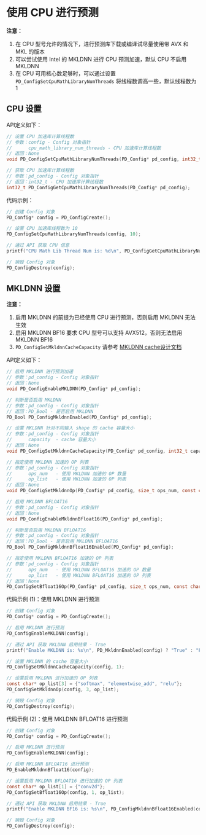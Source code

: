 # 使用 CPU 进行预测

**注意：**
1. 在 CPU 型号允许的情况下，进行预测库下载或编译试尽量使用带 AVX 和 MKL 的版本
2. 可以尝试使用 Intel 的 MKLDNN 进行 CPU 预测加速，默认 CPU 不启用 MKLDNN
3. 在 CPU 可用核心数足够时，可以通过设置 `PD_ConfigSetCpuMathLibraryNumThreads` 将线程数调高一些，默认线程数为 1

## CPU 设置

API定义如下：

```c
// 设置 CPU 加速库计算线程数
// 参数：config - Config 对象指针
//      cpu_math_library_num_threads - CPU 加速库计算线程数
// 返回：None
void PD_ConfigSetCpuMathLibraryNumThreads(PD_Config* pd_config, int32_t cpu_math_library_num_threads);

// 获取 CPU 加速库计算线程数
// 参数：pd_config - Config 对象指针
// 返回：int32_t - CPU 加速库计算线程数
int32_t PD_ConfigGetCpuMathLibraryNumThreads(PD_Config* pd_config);
```

代码示例：

```c
// 创建 Config 对象
PD_Config* config = PD_ConfigCreate();

// 设置 CPU 加速库线程数为 10
PD_ConfigSetCpuMathLibraryNumThreads(config, 10);

// 通过 API 获取 CPU 信息
printf("CPU Math Lib Thread Num is: %d\n", PD_ConfigGetCpuMathLibraryNumThreads(config));

// 销毁 Config 对象
PD_ConfigDestroy(config);
```

## MKLDNN 设置

**注意：** 
1. 启用 MKLDNN 的前提为已经使用 CPU 进行预测，否则启用 MKLDNN 无法生效
2. 启用 MKLDNN BF16 要求 CPU 型号可以支持 AVX512，否则无法启用 MKLDNN BF16
3. `PD_ConfigSetMkldnnCacheCapacity` 请参考 <a class="reference external" href="https://github.com/PaddlePaddle/docs/blob/923d0dc161e54b424b8b163b6ff72c73ef10a43f/docs/design/mkldnn/caching/caching.md">MKLDNN cache设计文档</a>

API定义如下：

```c
// 启用 MKLDNN 进行预测加速
// 参数：pd_config - Config 对象指针
// 返回：None
void PD_ConfigEnableMKLDNN(PD_Config* pd_config);

// 判断是否启用 MKLDNN 
// 参数：pd_config - Config 对象指针
// 返回：PD_Bool - 是否启用 MKLDNN
PD_Bool PD_ConfigMkldnnEnabled(PD_Config* pd_config);

// 设置 MKLDNN 针对不同输入 shape 的 cache 容量大小
// 参数：pd_config - Config 对象指针
//      capacity  - cache 容量大小
// 返回：None
void PD_ConfigSetMkldnnCacheCapacity(PD_Config* pd_config, int32_t capacity);

// 指定使用 MKLDNN 加速的 OP 列表
// 参数：pd_config - Config 对象指针
//      ops_num   - 使用 MKLDNN 加速的 OP 数量
//      op_list   - 使用 MKLDNN 加速的 OP 列表
// 返回：None
void PD_ConfigSetMkldnnOp(PD_Config* pd_config, size_t ops_num, const char** op_list);

// 启用 MKLDNN BFLOAT16
// 参数：pd_config - Config 对象指针
// 返回：None
void PD_ConfigEnableMkldnnBfloat16(PD_Config* pd_config);

// 判断是否启用 MKLDNN BFLOAT16
// 参数：pd_config - Config 对象指针
// 返回：PD_Bool - 是否启用 MKLDNN BFLOAT16
PD_Bool PD_ConfigMkldnnBfloat16Enabled(PD_Config* pd_config);

// 指定使用 MKLDNN BFLOAT16 加速的 OP 列表
// 参数：pd_config - Config 对象指针
//      ops_num   - 使用 MKLDNN BFLOAT16 加速的 OP 数量
//      op_list   - 使用 MKLDNN BFLOAT16 加速的 OP 列表
// 返回：None
PD_ConfigSetBfloat16Op(PD_Config* pd_config, size_t ops_num, const char** op_list);
```

代码示例 (1)：使用 MKLDNN 进行预测

```c
// 创建 Config 对象
PD_Config* config = PD_ConfigCreate();

// 启用 MKLDNN 进行预测
PD_ConfigEnableMKLDNN(config);

// 通过 API 获取 MKLDNN 启用结果 - True
printf("Enable MKLDNN is: %s\n", PD_MkldnnEnabled(config) ? "True" : "False");

// 设置 MKLDNN 的 cache 容量大小
PD_ConfigSetMkldnnCacheCapacity(config, 1);

// 设置启用 MKLDNN 进行加速的 OP 列表
const char* op_list[3] = {"softmax", "elementwise_add", "relu"};
PD_ConfigSetMkldnnOp(config, 3, op_list);

// 销毁 Config 对象
PD_ConfigDestroy(config);
```

代码示例 (2)：使用 MKLDNN BFLOAT16 进行预测

```c
// 创建 Config 对象
PD_Config* config = PD_ConfigCreate();

// 启用 MKLDNN 进行预测
PD_ConfigEnableMKLDNN(config);

// 启用 MKLDNN BFLOAT16 进行预测
PD_EnableMkldnnBfloat16(config);

// 设置启用 MKLDNN BFLOAT16 进行加速的 OP 列表
const char* op_list[1] = {"conv2d"};
PD_ConfigSetBfloat16Op(config, 1, op_list);

// 通过 API 获取 MKLDNN 启用结果 - True
printf("Enable MKLDNN BF16 is: %s\n", PD_ConfigMkldnnBfloat16Enabled(config) ? "True" : "False");

// 销毁 Config 对象
PD_ConfigDestroy(config);
```